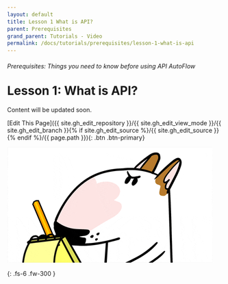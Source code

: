 ```yaml
---
layout: default
title: Lesson 1 What is API?
parent: Prerequisites
grand_parent: Tutorials - Video
permalink: /docs/tutorials/prerequisites/lesson-1-what-is-api
---
```

<h6>Prerequisites: Things you need to know before using API AutoFlow</h6>
<h1 style="margin-top:0">Lesson 1: What is API?</h1>


Content will be updated soon.

[Edit This Page]({{ site.gh_edit_repository }}/{{ site.gh_edit_view_mode }}/{{ site.gh_edit_branch }}{% if site.gh_edit_source %}/{{ site.gh_edit_source }}{% endif %}/{{ page.path }}){: .btn .btn-primary}


![Be the First](/assets/images/blank-page.gif)


{: .fs-6 .fw-300 }


